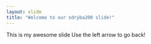 ```yaml
---
layout: slide
title: "Welcome to our sdryba200 slide!"
---
```

This is my awesome slide
Use the left arrow to go back!
